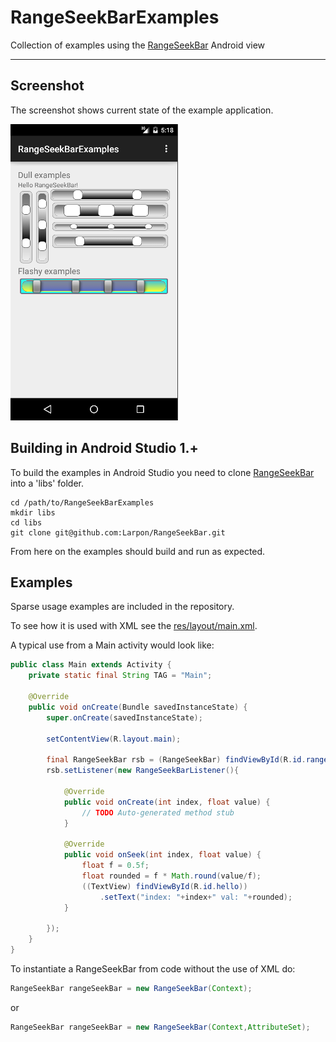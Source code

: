 RangeSeekBarExamples
====================

Collection of examples using the [RangeSeekBar](https://github.com/Larpon/RangeSeekBar) Android view

---
## Screenshot

The screenshot shows current state of the example application.

![RangeSeekBar example application](screenshot.png "RangeSeekBar example application")

## Building in Android Studio 1.+
To build the examples in Android Studio you need to clone [RangeSeekBar](https://github.com/Larpon/RangeSeekBar) into a 'libs' folder.
```
cd /path/to/RangeSeekBarExamples
mkdir libs
cd libs
git clone git@github.com:Larpon/RangeSeekBar.git
```
From here on the examples should build and run as expected.

## Examples

Sparse usage examples are included in the repository.

To see how it is used with XML see the [res/layout/main.xml](res/layout/main.xml).

A typical use from a Main activity would look like:

```java
public class Main extends Activity {
	private static final String TAG = "Main";

	@Override
	public void onCreate(Bundle savedInstanceState) {
        super.onCreate(savedInstanceState);

        setContentView(R.layout.main);

        final RangeSeekBar rsb = (RangeSeekBar) findViewById(R.id.rangeSeekBarView1);
		rsb.setListener(new RangeSeekBarListener(){

			@Override
			public void onCreate(int index, float value) {
				// TODO Auto-generated method stub
			}

			@Override
			public void onSeek(int index, float value) {
				float f = 0.5f;
				float rounded = f * Math.round(value/f);
				((TextView) findViewById(R.id.hello))
					.setText("index: "+index+" val: "+rounded);
			}

		});
	}
}
```

To instantiate a RangeSeekBar from code without the use of XML do:

```java
RangeSeekBar rangeSeekBar = new RangeSeekBar(Context);
```

or

```java
RangeSeekBar rangeSeekBar = new RangeSeekBar(Context,AttributeSet);
```
